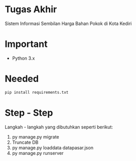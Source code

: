 # Tugas Akhir

Sistem Informasi Sembilan Harga Bahan Pokok di Kota Kediri

# Important
 - Python 3.x

# Needed
```bash
pip install requirements.txt
```

# Step - Step
Langkah - langkah yang dibutuhkan seperti berikut:
1. py manage.py migrate
2. Truncate DB
3. py manage.py loaddata datapasar.json
4. py manage.py runserver

